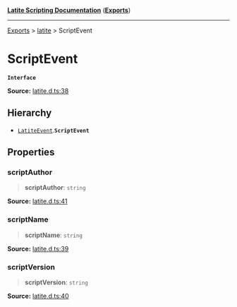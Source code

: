 [**Latite Scripting Documentation**](../../README.md) ([**Exports**](../../exports.md))

---

[Exports](../../exports.md) > [latite](../index.md) > ScriptEvent

# ScriptEvent

**`Interface`**

**Source:** [latite.d.ts:38](https://github.com/LatiteScripting/latitescripting.github.io/blob/b8f7d69/definitions/latite.d.ts#L38)

## Hierarchy

- [`LatiteEvent`](interface.LatiteEvent.md).**`ScriptEvent`**

## Properties

### scriptAuthor

> **scriptAuthor**: `string`

**Source:** [latite.d.ts:41](https://github.com/LatiteScripting/latitescripting.github.io/blob/b8f7d69/definitions/latite.d.ts#L41)

### scriptName

> **scriptName**: `string`

**Source:** [latite.d.ts:39](https://github.com/LatiteScripting/latitescripting.github.io/blob/b8f7d69/definitions/latite.d.ts#L39)

### scriptVersion

> **scriptVersion**: `string`

**Source:** [latite.d.ts:40](https://github.com/LatiteScripting/latitescripting.github.io/blob/b8f7d69/definitions/latite.d.ts#L40)
